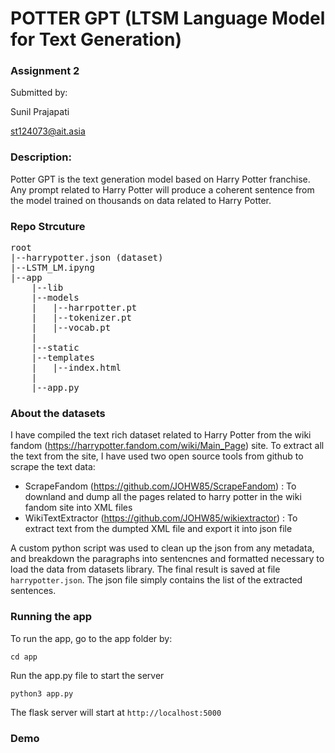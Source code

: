 # POTTER GPT (LTSM Language Model for Text Generation)

### Assignment 2 

Submitted by:

Sunil Prajapati

st124073@ait.asia


### Description:
Potter GPT is the text generation model based on Harry Potter franchise. Any prompt related to Harry Potter will produce a coherent sentence
from the model trained on thousands on data related to Harry Potter.

### Repo Strcuture
<pre>
root
|--<a>harrypotter.json (dataset)</a>
|--<a>LSTM_LM.ipyng</a>
|--<a>app</a>
    |--<a>lib</a>
    |--<a>models</a>
    |   |--<a>harrpotter.pt</a>
    |   |--<a>tokenizer.pt</a>
    |   |--<a>vocab.pt</a>
    |
    |--<a>static</a>
    |--<a>templates</a>
    |   |--<a>index.html</a>
    |
    |--<a>app.py</a>
</pre>


### About the datasets

I have compiled the text rich dataset related to Harry Potter from the wiki fandom (https://harrypotter.fandom.com/wiki/Main_Page) site. To extract all the text from the site, I have used two open source tools from github to scrape the text data:

- ScrapeFandom (https://github.com/JOHW85/ScrapeFandom) : To downland and dump all the pages related to harry potter in the wiki fandom site into XML files
- WikiTextExtractor (https://github.com/JOHW85/wikiextractor) : To extract text from the dumpted XML file and export it into json file

A custom python script was used to clean up the json from any metadata, and breakdown the paragraphs into sentencnes and formatted necessary to load the data from datasets library. The final result is saved at file `harrypotter.json`. The json file simply contains the list of the extracted sentences.



### Running the app

To run the app, go to the app folder by:

`cd app`

Run the app.py file to start the server

`python3 app.py`

The flask server will start at `http://localhost:5000`

### Demo


